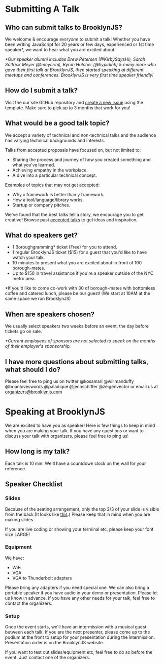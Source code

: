 # Submitting A Talk

## Who can submit talks to BrooklynJS?
We welcome & encourage _everyone_ to submit a talk!
Whether you have been writing JavaScript for 20 years or few days, experienced or 1st time speaker*, we want to hear what you are excited about.

_*Our speaker alumni includes Drew Petersen (@KirbySaysHi), Sarah Saltrick Meyer (@meyerini), Byron Hulcher (@hypirlink) & many more who gave their first talk at BrooklynJS, then started speaking at different meetups and conferences. BrooklynJS is very first time speaker friendly!_

## How do I submit a talk?
Visit the our site GitHub repository and [create a new issue](https://github.com/brooklynjs/brooklynjs.github.io/issues/new) using the template. Make sure to pick up to 3 months that work for you!

## What would be a good talk topic?
We accept a variety of technical and non-technical talks and the audience has varying technical backgrounds and interests.

Talks from accepted proposals have focused on, but not limited to:
- Sharing the process and journey of how you created something and what you've learned.
- Achieving empathy in the workplace.
- A dive into a particular technical concept.

Examples of topics that may not get accepted:
- Why x framework is better than y framework.
- How a tool/language/library works.
- Startup or company pitches.

 We've found that the best talks tell a story, we encourage you to get creative! Browse past [accepted talks](https://github.com/brooklynjs/brooklynjs.github.io/issues?q=is%3Aissue+label%3Aaccepted+is%3Aclosed) to get ideas and inspiration.

## What do speakers get?
- 1 Boroughgramming* ticket (Free) for you to attend.
- 1 regular BrooklynJS ticket ($15) for a guest that you'd like to have watch your talk.
- 10 minutes to present what you are excited about in front of 100 borough-mates.
- Up to $150 in travel assistance if you're a speaker outside of the NYC metro area.

*If you'd like to come co-work with 30 of borough-mates with bottomless coffee and catered lunch, please be our guest! (We start at 10AM at the same space we run BrooklynJS)

## When are speakers chosen?
We usually select speakers two weeks before an event, the day before tickets go on sale.

_*Current employees of sponsors are not selected to speak on the months of their employer's sponsorship._

## I have more questions about submitting talks, what should I do?
Please feel free to ping us on twitter @kosamari @willmanduffy @brianloveswords @paladique @jennschiffer @zeigenvector or email us at organizers@brooklynjs.com

# Speaking at BrooklynJS
We are excited to have you as speaker! Here is few things to keep in mind when you are making your talk. If you have any questions or want to discuss your talk with organizers, please feel free to ping us!

## How long is my talk?
Each talk is 10 min. We'll have a countdown clock on the wall for your reference.

## Speaker Checklist
### Slides
Because of the seating arrangement, only the top 2/3 of your slide is visible from the back.(It looks like [this](https://twitter.com/anthonyserious/status/545765946645020672).) Please keep that in mind when you are making slides.

If you are live coding or showing your terminal etc, please keep your font size LARGE!

### Equipment
We have:
- WiFi
- VGA
- VGA to Thunderbolt adapters

Please bring any adapters if you need special one. We can also bring a portable speaker if you have audio in your demo or presentation. Please let us know in advance. If you have any other needs for your talk, feel free to contact the organizers.

### Setup
Once the event starts, we'll have an intermission with a musical guest between each talk. If you are the next presenter, please come up to the podium at the front to setup for your presentation during the intermission. Presentation order is on the BrooklynJS website.

If you want to test out slides/equipment etc, feel free to do so before the event. Just contact one of the organizers.
